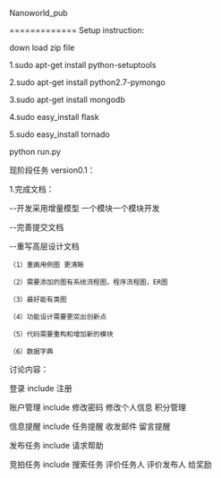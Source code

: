 Nanoworld_pub

=============
Setup instruction:

down load zip file

1.sudo apt-get install python-setuptools

2.sudo apt-get install python2.7-pymongo

3.sudo apt-get install mongodb

4.sudo easy_install flask

5.sudo easy_install tornado

python run.py

现阶段任务 version0.1：

1.完成文档：

  --开发采用增量模型 一个模块一个模块开发

  --完善提交文档
  
  --重写高层设计文档
  
    （1）重画用例图 更清晰
    
    （2）需要添加的图有系统流程图，程序流程图，ER图
    
    （3）最好能有类图
    
    （4）功能设计需要更突出创新点
    
    （5）代码需要重构和增加新的模块
  
    （6）数据字典  
   
    
讨论内容：

登录 include 注册

账户管理 include 修改密码 修改个人信息 积分管理
    
信息提醒 include 任务提醒 收发邮件 留言提醒

发布任务 include 请求帮助

竞拍任务 include 搜索任务 评价任务人 评价发布人 给奖励

  